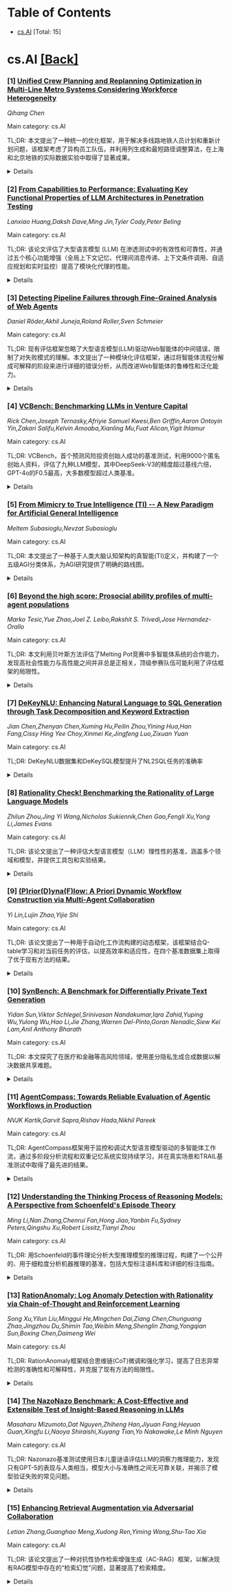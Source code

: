 <div id=toc></div>

# Table of Contents

- [cs.AI](#cs.AI) [Total: 15]


<div id='cs.AI'></div>

# cs.AI [[Back]](#toc)

### [1] [Unified Crew Planning and Replanning Optimization in Multi-Line Metro Systems Considering Workforce Heterogeneity](https://arxiv.org/abs/2509.14251)
*Qihang Chen*

Main category: cs.AI

TL;DR: 本文提出了一种统一的优化框架，用于解决多线路地铁人员计划和重新计划问题，该框架考虑了异构员工队伍，并利用列生成和最短路径调整算法，在上海和北京地铁的实际数据实验中取得了显著成果。


<details>
  <summary>Details</summary>
Motivation: 现有研究主要关注单线路地铁人员计划，缺乏跨线路协调和快速重规划机制，尤其在突发事件下效率低下。

Method: 提出了一种分层时空网络模型，并设计了高效的约束和公式，用于表示统一的乘务员行动空间，以及考虑员工异质资质和偏好的算法。

Result: 实验结果表明，该方法优于基准启发式算法，降低了成本，提高了任务完成率，尤其是在处理突发事件时效率更高。

Conclusion: 该研究强调了全局优化和跨线路协调在多线路地铁系统运行中的重要作用，为智能城市公共交通的高效可靠运行提供了见解。

Abstract: Metro crew planning is a key component of smart city development as it
directly impacts the operational efficiency and service reliability of public
transportation. With the rapid expansion of metro networks, effective
multi-line scheduling and emergency management have become essential for
large-scale seamless operations. However, current research focuses primarily on
individual metro lines,with insufficient attention on cross-line coordination
and rapid replanning during disruptions. Here, a unified optimization framework
is presented for multi-line metro crew planning and replanning with
heterogeneous workforce. Specifically, a hierarchical time-space network model
is proposed to represent the unified crew action space, and computationally
efficient constraints and formulations are derived for the crew's heterogeneous
qualifications and preferences. Solution algorithms based on column generation
and shortest path adjustment are further developed, utilizing the proposed
network model. Experiments with real data from Shanghai and Beijing Metro
demonstrate that the proposed methods outperform benchmark heuristics in both
cost reduction and task completion,and achieve notable efficiency gains by
incorporating cross-line operations, particularly for urgent tasks during
disruptions. This work highlights the role of global optimization and
cross-line coordination in multi-line metro system operations, providing
insights into the efficient and reliable functioning of public transportation
in smart cities.

</details>


### [2] [From Capabilities to Performance: Evaluating Key Functional Properties of LLM Architectures in Penetration Testing](https://arxiv.org/abs/2509.14289)
*Lanxiao Huang,Daksh Dave,Ming Jin,Tyler Cody,Peter Beling*

Main category: cs.AI

TL;DR: 该论文评估了大型语言模型 (LLM) 在渗透测试中的有效性和可靠性，并通过五个核心功能增强（全局上下文记忆、代理间消息传递、上下文条件调用、自适应规划和实时监控）提高了模块化代理的性能。


<details>
  <summary>Details</summary>
Motivation: 评估LLM在渗透测试各个阶段的有效性和可靠性，目前尚不清楚。

Method: 对多个基于LLM的代理（从单代理到模块化设计）进行了全面的评估，测量了其实际性能和反复出现的故障模式，并通过有针对性的增强来隔离五个核心功能的影响。

Result: 结果表明，虽然某些架构天生就具有这些属性的子集，但有针对性的增强大大提高了模块化代理的性能，尤其是在复杂、多步骤和实时渗透测试任务中。

Conclusion: 有针对性的增强，例如全局上下文记忆、代理间消息传递等，能显著提高基于LLM的渗透测试代理的性能。

Abstract: Large language models (LLMs) are increasingly used to automate or augment
penetration testing, but their effectiveness and reliability across attack
phases remain unclear. We present a comprehensive evaluation of multiple
LLM-based agents, from single-agent to modular designs, across realistic
penetration testing scenarios, measuring empirical performance and recurring
failure patterns. We also isolate the impact of five core functional
capabilities via targeted augmentations: Global Context Memory (GCM),
Inter-Agent Messaging (IAM), Context-Conditioned Invocation (CCI), Adaptive
Planning (AP), and Real-Time Monitoring (RTM). These interventions support,
respectively: (i) context coherence and retention, (ii) inter-component
coordination and state management, (iii) tool use accuracy and selective
execution, (iv) multi-step strategic planning, error detection, and recovery,
and (v) real-time dynamic responsiveness. Our results show that while some
architectures natively exhibit subsets of these properties, targeted
augmentations substantially improve modular agent performance, especially in
complex, multi-step, and real-time penetration testing tasks.

</details>


### [3] [Detecting Pipeline Failures through Fine-Grained Analysis of Web Agents](https://arxiv.org/abs/2509.14382)
*Daniel Röder,Akhil Juneja,Roland Roller,Sven Schmeier*

Main category: cs.AI

TL;DR: 现有评估框架忽略了大型语言模型(LLM)驱动Web智能体的中间错误，限制了对失败模式的理解。本文提出了一种模块化评估框架，通过将智能体流程分解成可解释的阶段来进行详细的错误分析，从而改进Web智能体的鲁棒性和泛化能力。


<details>
  <summary>Details</summary>
Motivation: 当前对LLM驱动Web智能体的评估主要关注整体成功率，忽略中间错误，这阻碍了对失败模式的深入理解和系统改进。

Method: 提出一个模块化评估框架，将智能体流程分解成可解释的阶段，以便进行详细的错误分析。以SeeAct框架和Mind2Web数据集为例进行案例研究。

Result: 该方法揭示了标准指标无法发现的实际缺陷，为构建更健壮和更通用的Web智能体铺平了道路。

Conclusion: 模块化评估框架有助于改进LLM驱动Web智能体的鲁棒性和泛化能力。

Abstract: Web agents powered by large language models (LLMs) can autonomously perform
complex, multistep tasks in dynamic web environments. However, current
evaluations mostly focus on the overall success while overlooking intermediate
errors. This limits insight into failure modes and hinders systematic
improvement. This work analyzes existing benchmarks and highlights the lack of
fine-grained diagnostic tools. To address this gap, we propose a modular
evaluation framework that decomposes agent pipelines into interpretable stages
for detailed error analysis. Using the SeeAct framework and the Mind2Web
dataset as a case study, we show how this approach reveals actionable
weaknesses missed by standard metrics - paving the way for more robust and
generalizable web agents.

</details>


### [4] [VCBench: Benchmarking LLMs in Venture Capital](https://arxiv.org/abs/2509.14448)
*Rick Chen,Joseph Ternasky,Afriyie Samuel Kwesi,Ben Griffin,Aaron Ontoyin Yin,Zakari Salifu,Kelvin Amoaba,Xianling Mu,Fuat Alican,Yigit Ihlamur*

Main category: cs.AI

TL;DR: VCBench，首个预测风险投资创始人成功的基准测试，利用9000个匿名创始人资料，评估了九种LLM模型，其中DeepSeek-V3的精度超过基线六倍，GPT-4o的F0.5最高，大多数模型超过人类基准。


<details>
  <summary>Details</summary>
Motivation: 现有基准测试加速了人工智能通用领域发展，但缺乏针对风险投资领域稀疏信号和不确定结果的基准。

Method: 构建VCBench数据集（9000个匿名创始人资料），并用其评估九种LLM模型的预测能力。

Result: DeepSeek-V3精度超过基线六倍，GPT-4o的F0.5最高，大多数模型超过人类基准。

Conclusion: VCBench为风险投资预测领域建立了可重复和保护隐私的AGI评估标准。

Abstract: Benchmarks such as SWE-bench and ARC-AGI demonstrate how shared datasets
accelerate progress toward artificial general intelligence (AGI). We introduce
VCBench, the first benchmark for predicting founder success in venture capital
(VC), a domain where signals are sparse, outcomes are uncertain, and even top
investors perform modestly. At inception, the market index achieves a precision
of 1.9%. Y Combinator outperforms the index by a factor of 1.7x, while tier-1
firms are 2.9x better. VCBench provides 9,000 anonymized founder profiles,
standardized to preserve predictive features while resisting identity leakage,
with adversarial tests showing more than 90% reduction in re-identification
risk. We evaluate nine state-of-the-art large language models (LLMs).
DeepSeek-V3 delivers over six times the baseline precision, GPT-4o achieves the
highest F0.5, and most models surpass human benchmarks. Designed as a public
and evolving resource available at vcbench.com, VCBench establishes a
community-driven standard for reproducible and privacy-preserving evaluation of
AGI in early-stage venture forecasting.

</details>


### [5] [From Mimicry to True Intelligence (TI) -- A New Paradigm for Artificial General Intelligence](https://arxiv.org/abs/2509.14474)
*Meltem Subasioglu,Nevzat Subasioglu*

Main category: cs.AI

TL;DR: 本文提出了一种基于人类大脑认知架构的真智能(TI)定义，并构建了一个五级AGI分类体系，为AGI研究提供了明确的路线图。


<details>
  <summary>Details</summary>
Motivation: 当前基于性能的AGI定义不足以指导研究，本文旨在提出一个基于认知机制的AGI定义。

Method: 通过借鉴人类大脑的结构和功能，定义了真智能的六个核心组成部分，并构建了一个五级AGI分类体系。

Result: 提出了一个新的真智能定义和一个五级AGI分类体系，为AGI研究提供了清晰的路径和发展里程碑。

Conclusion: 五级AGI在功能上与真智能等效，其区别仅在于哲学层面。

Abstract: The debate around Artificial General Intelligence (AGI) remains open due to
two fundamentally different goals: replicating human-like performance versus
replicating human-like cognitive processes. We argue that current
performance-based definitions are inadequate because they provide no clear,
mechanism-focused roadmap for research, and they fail to properly define the
qualitative nature of genuine intelligence. Drawing inspiration from the human
brain, we propose a new paradigm that shifts the focus from external mimicry to
the development of foundational cognitive architectures. We define True
Intelligence (TI) as a system characterized by six core components: embodied
sensory fusion, core directives, dynamic schemata creation, a
highly-interconnected multi-expert architecture, an orchestration layer, and
lastly, the unmeasurable quality of Interconnectedness, which we hypothesize
results in consciousness and a subjective experience. We propose a practical,
five-level taxonomy of AGI based on the number of the first five measurable
components a system exhibits. This framework provides a clear path forward with
developmental milestones that directly address the challenge of building
genuinely intelligent systems. We contend that once a system achieves Level-5
AGI by implementing all five measurable components, the difference between it
and TI remains as a purely philosophical debate. For practical purposes - and
given theories indicate consciousness is an emergent byproduct of integrated,
higher-order cognition - we conclude that a fifth-level AGI is functionally and
practically equivalent to TI. This work synthesizes diverse insights from
analytical psychology, schema theory, metacognition, modern brain architectures
and latest works in AI to provide the first holistic, mechanism-based
definition of AGI that offers a clear and actionable path for the research
community.

</details>


### [6] [Beyond the high score: Prosocial ability profiles of multi-agent populations](https://arxiv.org/abs/2509.14485)
*Marko Tesic,Yue Zhao,Joel Z. Leibo,Rakshit S. Trivedi,Jose Hernandez-Orallo*

Main category: cs.AI

TL;DR: 本文利用贝叶斯方法评估了Melting Pot竞赛中多智能体系统的合作能力，发现高社会性能力与高性能之间并非总是正相关，顶级参赛队伍可能利用了评估框架的局限性。


<details>
  <summary>Details</summary>
Motivation: 评估AI智能体的社会能力需要复杂的竞争与合作环境，而Melting Pot竞赛旨在评估AI系统的合作能力。

Method: 采用贝叶斯方法（Measurement Layouts）推断多智能体系统在Melting Pot竞赛中的能力特征。

Result: 高社会性能力与高性能并非总是正相关；顶级参赛队伍可能针对无需合作的场景进行了优化，利用了评估框架的局限性。

Conclusion: Measurement Layouts方法具有较强的预测准确性和可操作性，有助于更透明、更普遍地评估复杂社会环境下的AI系统。建议改进合作需求的标注，并考虑不同测试环境引入的偏差。

Abstract: The development and evaluation of social capabilities in AI agents require
complex environments where competitive and cooperative behaviours naturally
emerge. While game-theoretic properties can explain why certain teams or agent
populations outperform others, more abstract behaviours, such as convention
following, are harder to control in training and evaluation settings. The
Melting Pot contest is a social AI evaluation suite designed to assess the
cooperation capabilities of AI systems. In this paper, we apply a Bayesian
approach known as Measurement Layouts to infer the capability profiles of
multi-agent systems in the Melting Pot contest. We show that these capability
profiles not only predict future performance within the Melting Pot suite but
also reveal the underlying prosocial abilities of agents. Our analysis
indicates that while higher prosocial capabilities sometimes correlate with
better performance, this is not a universal trend-some lower-scoring agents
exhibit stronger cooperation abilities. Furthermore, we find that
top-performing contest submissions are more likely to achieve high scores in
scenarios where prosocial capabilities are not required. These findings,
together with reports that the contest winner used a hard-coded solution
tailored to specific environments, suggest that at least one top-performing
team may have optimised for conditions where cooperation was not necessary,
potentially exploiting limitations in the evaluation framework. We provide
recommendations for improving the annotation of cooperation demands and propose
future research directions to account for biases introduced by different
testing environments. Our results demonstrate that Measurement Layouts offer
both strong predictive accuracy and actionable insights, contributing to a more
transparent and generalisable approach to evaluating AI systems in complex
social settings.

</details>


### [7] [DeKeyNLU: Enhancing Natural Language to SQL Generation through Task Decomposition and Keyword Extraction](https://arxiv.org/abs/2509.14507)
*Jian Chen,Zhenyan Chen,Xuming Hu,Peilin Zhou,Yining Hua,Han Fang,Cissy Hing Yee Choy,Xinmei Ke,Jingfeng Luo,Zixuan Yuan*

Main category: cs.AI

TL;DR: DeKeyNLU数据集和DeKeySQL模型提升了NL2SQL任务的准确率


<details>
  <summary>Details</summary>
Motivation: 现有的NL2SQL模型在任务分解和关键词提取方面存在不足，导致SQL生成错误率较高

Method: 构建DeKeyNLU数据集，并基于RAG框架提出DeKeySQL模型，包含三个模块：用户问题理解、实体检索和SQL生成

Result: 在BIRD和Spider数据集上取得了显著的性能提升(BIRD: 62.31% -> 69.10%, Spider: 84.2% -> 88.7%)

Conclusion: DeKeyNLU和DeKeySQL有效地改进了NL2SQL任务的准确性

Abstract: Natural Language to SQL (NL2SQL) provides a new model-centric paradigm that
simplifies database access for non-technical users by converting natural
language queries into SQL commands. Recent advancements, particularly those
integrating Retrieval-Augmented Generation (RAG) and Chain-of-Thought (CoT)
reasoning, have made significant strides in enhancing NL2SQL performance.
However, challenges such as inaccurate task decomposition and keyword
extraction by LLMs remain major bottlenecks, often leading to errors in SQL
generation. While existing datasets aim to mitigate these issues by fine-tuning
models, they struggle with over-fragmentation of tasks and lack of
domain-specific keyword annotations, limiting their effectiveness. To address
these limitations, we present DeKeyNLU, a novel dataset which contains 1,500
meticulously annotated QA pairs aimed at refining task decomposition and
enhancing keyword extraction precision for the RAG pipeline. Fine-tuned with
DeKeyNLU, we propose DeKeySQL, a RAG-based NL2SQL pipeline that employs three
distinct modules for user question understanding, entity retrieval, and
generation to improve SQL generation accuracy. We benchmarked multiple model
configurations within DeKeySQL RAG pipeline. Experimental results demonstrate
that fine-tuning with DeKeyNLU significantly improves SQL generation accuracy
on both BIRD (62.31% to 69.10%) and Spider (84.2% to 88.7%) dev datasets.

</details>


### [8] [Rationality Check! Benchmarking the Rationality of Large Language Models](https://arxiv.org/abs/2509.14546)
*Zhilun Zhou,Jing Yi Wang,Nicholas Sukiennik,Chen Gao,Fengli Xu,Yong Li,James Evans*

Main category: cs.AI

TL;DR: 该论文提出了一种评估大型语言模型（LLM）理性性的基准，涵盖多个领域和模型，并提供工具包和实验结果。


<details>
  <summary>Details</summary>
Motivation: LLM展现出类人的能力，引发了其是否具有理性行为的担忧，该基准旨在评估LLM的理性程度。

Method: 构建了一个易于使用的工具包，进行了广泛的实验，评估LLM在不同领域的理性程度。

Result: 对LLM的理性能力进行了评估，并分析了其与理想化人类理性的差距。

Conclusion: 该基准可作为开发人员和用户评估LLM理性性的基础工具。

Abstract: Large language models (LLMs), a recent advance in deep learning and machine
intelligence, have manifested astonishing capacities, now considered among the
most promising for artificial general intelligence. With human-like
capabilities, LLMs have been used to simulate humans and serve as AI assistants
across many applications. As a result, great concern has arisen about whether
and under what circumstances LLMs think and behave like real human agents.
Rationality is among the most important concepts in assessing human behavior,
both in thinking (i.e., theoretical rationality) and in taking action (i.e.,
practical rationality). In this work, we propose the first benchmark for
evaluating the omnibus rationality of LLMs, covering a wide range of domains
and LLMs. The benchmark includes an easy-to-use toolkit, extensive experimental
results, and analysis that illuminates where LLMs converge and diverge from
idealized human rationality. We believe the benchmark can serve as a
foundational tool for both developers and users of LLMs.

</details>


### [9] [(P)rior(D)yna(F)low: A Priori Dynamic Workflow Construction via Multi-Agent Collaboration](https://arxiv.org/abs/2509.14547)
*Yi Lin,Lujin Zhao,Yijie Shi*

Main category: cs.AI

TL;DR: 该论文提出了一种用于自动化工作流构建的动态框架，该框架结合Q-table学习和对当前任务的评估，以提高效率和适应性，在四个基准数据集上取得了优于现有方法的结果。


<details>
  <summary>Details</summary>
Motivation: 现有方法主要依赖历史经验构建工作流，效率和适应性有限，该论文旨在构建一个能灵活响应不同任务特点的框架。

Method: 该框架利用Q-table学习优化决策空间，并根据当前任务进展进行先验决策，选择合适的执行agent和工作流结构，同时包含冷启动初始化、提前停止和剪枝等机制。

Result: 在四个基准数据集上，该方法平均提升了4.05%，并且工作流构建和推理成本仅为现有方法的30.68%-48.31%。

Conclusion: 该论文提出的动态框架有效地提高了工作流构建的效率和适应性，并在实验中取得了显著效果。

Abstract: Recent studies have shown that carefully designed workflows coordinating
large language models(LLMs) significantly enhance task-solving capabilities
compared to using a single model. While an increasing number of works focus on
autonomous workflow construction, most existing approaches rely solely on
historical experience, leading to limitations in efficiency and adaptability.
We argue that while historical experience is valuable, workflow construction
should also flexibly respond to the unique characteristics of each task. To
this end, we propose an a priori dynamic framework for automated workflow
construction. Our framework first leverages Q-table learning to optimize the
decision space, guiding agent decisions and enabling effective use of
historical experience. At the same time, agents evaluate the current task
progress and make a priori decisions regarding the next executing agent,
allowing the system to proactively select the more suitable workflow structure
for each given task. Additionally, we incorporate mechanisms such as cold-start
initialization, early stopping, and pruning to further improve system
efficiency. Experimental evaluations on four benchmark datasets demonstrate the
feasibility and effectiveness of our approach. Compared to state-of-the-art
baselines, our method achieves an average improvement of 4.05%, while reducing
workflow construction and inference costs to only 30.68%-48.31% of those
required by existing methods.

</details>


### [10] [SynBench: A Benchmark for Differentially Private Text Generation](https://arxiv.org/abs/2509.14594)
*Yidan Sun,Viktor Schlegel,Srinivasan Nandakumar,Iqra Zahid,Yuping Wu,Yulong Wu,Hao Li,Jie Zhang,Warren Del-Pinto,Goran Nenadic,Siew Kei Lam,Anil Anthony Bharath*

Main category: cs.AI

TL;DR: 本文探究了在医疗和金融等高风险领域，使用差分隐私生成合成数据以解决数据共享难题。


<details>
  <summary>Details</summary>
Motivation: 现有数据匿名化方法不足，差分隐私提供了一种生成具有隐私保证的合成数据的替代方案。

Method: 构建了一个综合评估框架，基准测试了最先进的差分隐私文本生成方法和不同规模的LLM，并开发了一种针对合成文本的成员推理攻击方法。

Result: 研究发现，在差分隐私约束下生成高质量的特定领域合成数据仍然是一个挑战，并且使用公共数据集可能会使隐私保证失效。

Conclusion: 需要对生成式AI进行严格的隐私审计，并弥合开放领域和专业评估之间的差距，以确保其在隐私敏感领域的安全部署。

Abstract: Data-driven decision support in high-stakes domains like healthcare and
finance faces significant barriers to data sharing due to regulatory,
institutional, and privacy concerns. While recent generative AI models, such as
large language models, have shown impressive performance in open-domain tasks,
their adoption in sensitive environments remains limited by unpredictable
behaviors and insufficient privacy-preserving datasets for benchmarking.
Existing anonymization methods are often inadequate, especially for
unstructured text, as redaction and masking can still allow re-identification.
Differential Privacy (DP) offers a principled alternative, enabling the
generation of synthetic data with formal privacy assurances. In this work, we
address these challenges through three key contributions. First, we introduce a
comprehensive evaluation framework with standardized utility and fidelity
metrics, encompassing nine curated datasets that capture domain-specific
complexities such as technical jargon, long-context dependencies, and
specialized document structures. Second, we conduct a large-scale empirical
study benchmarking state-of-the-art DP text generation methods and LLMs of
varying sizes and different fine-tuning strategies, revealing that high-quality
domain-specific synthetic data generation under DP constraints remains an
unsolved challenge, with performance degrading as domain complexity increases.
Third, we develop a membership inference attack (MIA) methodology tailored for
synthetic text, providing first empirical evidence that the use of public
datasets - potentially present in pre-training corpora - can invalidate claimed
privacy guarantees. Our findings underscore the urgent need for rigorous
privacy auditing and highlight persistent gaps between open-domain and
specialist evaluations, informing responsible deployment of generative AI in
privacy-sensitive, high-stakes settings.

</details>


### [11] [AgentCompass: Towards Reliable Evaluation of Agentic Workflows in Production](https://arxiv.org/abs/2509.14647)
*NVJK Kartik,Garvit Sapra,Rishav Hada,Nikhil Pareek*

Main category: cs.AI

TL;DR: AgentCompass框架用于监控和调试大型语言模型驱动的多智能体工作流，通过多阶段分析流程和双重记忆系统实现持续学习，并在真实场景和TRAIL基准测试中取得了最先进的结果。


<details>
  <summary>Details</summary>
Motivation: 当前评估方法无法捕捉大型语言模型驱动的多智能体工作流中错误、涌现行为和系统性故障的风险。

Method: AgentCompass框架通过错误识别和分类、主题聚类、定量评分和战略总结等多阶段分析流程，结合情景记忆和语义记忆的双重记忆系统实现持续学习。

Result: 在真实场景部署和TRAIL基准测试中取得了最先进的结果，发现了人工标注中遗漏的关键问题。

Conclusion: AgentCompass是一个强大的、以开发者为中心的工具，能够可靠地监控和改进生产环境中的多智能体系统。

Abstract: With the growing adoption of Large Language Models (LLMs) in automating
complex, multi-agent workflows, organizations face mounting risks from errors,
emergent behaviors, and systemic failures that current evaluation methods fail
to capture. We present AgentCompass, the first evaluation framework designed
specifically for post-deployment monitoring and debugging of agentic workflows.
AgentCompass models the reasoning process of expert debuggers through a
structured, multi-stage analytical pipeline: error identification and
categorization, thematic clustering, quantitative scoring, and strategic
summarization. The framework is further enhanced with a dual memory
system-episodic and semantic-that enables continual learning across executions.
Through collaborations with design partners, we demonstrate the framework's
practical utility on real-world deployments, before establishing its efficacy
against the publicly available TRAIL benchmark. AgentCompass achieves
state-of-the-art results on key metrics, while uncovering critical issues
missed in human annotations, underscoring its role as a robust,
developer-centric tool for reliable monitoring and improvement of agentic
systems in production.

</details>


### [12] [Understanding the Thinking Process of Reasoning Models: A Perspective from Schoenfeld's Episode Theory](https://arxiv.org/abs/2509.14662)
*Ming Li,Nan Zhang,Chenrui Fan,Hong Jiao,Yanbin Fu,Sydney Peters,Qingshu Xu,Robert Lissitz,Tianyi Zhou*

Main category: cs.AI

TL;DR: 用Schoenfeld的事件理论分析大型推理模型的推理过程，构建了一个公开的、用于细粒度分析机器推理的基准，包括大型标注语料库和详细的标注指南。


<details>
  <summary>Details</summary>
Motivation: 缺乏理解大型推理模型推理结构的原理框架。

Method: 应用Schoenfeld的事件理论，对模型生成的数学问题解答中的句子和段落进行标注分析，使用七个认知标签（例如，计划、执行、验证）。

Result: 构建了首个公开的、用于细粒度分析机器推理的基准，包括大型标注语料库和详细的标注指南。发现了大型推理模型推理中的独特模式，例如认知状态之间的转换动态。

Conclusion: 该框架为解释大型推理模型认知提供了理论基础，并为未来构建更可控、更透明的推理系统奠定了基础。

Abstract: While Large Reasoning Models (LRMs) generate extensive chain-of-thought
reasoning, we lack a principled framework for understanding how these thoughts
are structured. In this paper, we introduce a novel approach by applying
Schoenfeld's Episode Theory, a classic cognitive framework for human
mathematical problem-solving, to analyze the reasoning traces of LRMs. We
annotated thousands of sentences and paragraphs from model-generated solutions
to math problems using seven cognitive labels (e.g., Plan, Implement, Verify).
The result is the first publicly available benchmark for the fine-grained
analysis of machine reasoning, including a large annotated corpus and detailed
annotation guidebooks. Our preliminary analysis reveals distinct patterns in
LRM reasoning, such as the transition dynamics between cognitive states. This
framework provides a theoretically grounded methodology for interpreting LRM
cognition and enables future work on more controllable and transparent
reasoning systems.

</details>


### [13] [RationAnomaly: Log Anomaly Detection with Rationality via Chain-of-Thought and Reinforcement Learning](https://arxiv.org/abs/2509.14693)
*Song Xu,Yilun Liu,Minggui He,Mingchen Dai,Ziang Chen,Chunguang Zhao,Jingzhou Du,Shimin Tao,Weibin Meng,Shenglin Zhang,Yongqian Sun,Boxing Chen,Daimeng Wei*

Main category: cs.AI

TL;DR: RationAnomaly框架结合思维链(CoT)微调和强化学习，提高了日志异常检测的准确性和可解释性，并克服了现有方法的局限性。


<details>
  <summary>Details</summary>
Motivation: 现有日志异常检测方法缺乏可解释性和泛化能力，或存在不可靠和事实错误的问题。

Method: 该方法首先使用高质量数据集和CoT指导的监督微调，然后通过强化学习和多方面奖励函数优化准确性和逻辑一致性，减少幻觉。

Result: RationAnomaly在关键基准测试中取得了优越的F1分数，并提供透明的步骤式分析输出。

Conclusion: RationAnomaly框架有效提高了日志异常检测的性能和可解释性，相关代码和数据集已公开发布。

Abstract: Logs constitute a form of evidence signaling the operational status of
software systems. Automated log anomaly detection is crucial for ensuring the
reliability of modern software systems. However, existing approaches face
significant limitations: traditional deep learning models lack interpretability
and generalization, while methods leveraging Large Language Models are often
hindered by unreliability and factual inaccuracies. To address these issues, we
propose RationAnomaly, a novel framework that enhances log anomaly detection by
synergizing Chain-of-Thought (CoT) fine-tuning with reinforcement learning. Our
approach first instills expert-like reasoning patterns using CoT-guided
supervised fine-tuning, grounded in a high-quality dataset corrected through a
rigorous expert-driven process. Subsequently, a reinforcement learning phase
with a multi-faceted reward function optimizes for accuracy and logical
consistency, effectively mitigating hallucinations. Experimentally,
RationAnomaly outperforms state-of-the-art baselines, achieving superior
F1-scores on key benchmarks while providing transparent, step-by-step
analytical outputs. We have released the corresponding resources, including
code and datasets.

</details>


### [14] [The NazoNazo Benchmark: A Cost-Effective and Extensible Test of Insight-Based Reasoning in LLMs](https://arxiv.org/abs/2509.14704)
*Masaharu Mizumoto,Dat Nguyen,Zhiheng Han,Jiyuan Fang,Heyuan Guan,Xingfu Li,Naoya Shiraishi,Xuyang Tian,Yo Nakawake,Le Minh Nguyen*

Main category: cs.AI

TL;DR: Nazonazo基准测试使用日本儿童谜语评估LLM的洞察力推理能力，发现只有GPT-5的表现与人类相当，模型大小与准确性之间无可靠关联，并揭示了模型验证失败的常见问题。


<details>
  <summary>Details</summary>
Motivation: 现有的LLM评估基准存在饱和和污染问题，导致对评估结果的信心不足。

Method: 构建Nazonazo基准测试，使用日本儿童谜语评估38个前沿模型和126个成年人的洞察力推理能力，并分析模型的思考过程。

Result: 只有GPT-5的表现与人类相当（52.9%的平均准确率），推理模型显著优于非推理模型，模型大小与准确性之间无可靠关联，发现模型常出现验证失败：产生正确答案却未选择。

Conclusion: Nazonazo基准测试提供了一种经济高效、可扩展且易于更新的基准测试格式，解决了当前的评估危机，并指出了模型的元认知弱点，为未来的控制和校准方法提供了明确的目标。

Abstract: Benchmark saturation and contamination undermine confidence in LLM
evaluation. We present Nazonazo, a cost-effective and extensible benchmark
built from Japanese children's riddles to test insight-based reasoning. Items
are short (mostly one sentence), require no specialized domain knowledge, and
can be generated at scale, enabling rapid refresh of blind sets when leakage is
suspected. We evaluate 38 frontier models and 126 adults on 120 riddles. No
model except for GPT-5 is comparable to human performance, which achieves a
52.9% mean accuracy. Model comparison on extended 201 items shows that
reasoning models significantly outperform non-reasoning peers, while model size
shows no reliable association with accuracy. Beyond aggregate accuracy, an
informal candidate-tracking analysis of thought logs reveals many cases of
verification failure: models often produce the correct solution among
intermediate candidates yet fail to select it as the final answer, which we
illustrate with representative examples observed in multiple models. Nazonazo
thus offers a cost-effective, scalable, and easily renewable benchmark format
that addresses the current evaluation crisis while also suggesting a recurrent
meta-cognitive weakness, providing clear targets for future control and
calibration methods.

</details>


### [15] [Enhancing Retrieval Augmentation via Adversarial Collaboration](https://arxiv.org/abs/2509.14750)
*Letian Zhang,Guanghao Meng,Xudong Ren,Yiming Wang,Shu-Tao Xia*

Main category: cs.AI

TL;DR: 该论文提出了一种对抗性协作检索增强生成（AC-RAG）框架，以解决现有RAG模型中存在的“检索幻觉”问题，显著提高了检索精度。


<details>
  <summary>Details</summary>
Motivation: 现有RAG模型容易出现“检索幻觉”，即模型无法识别和处理低质量检索文档，影响性能。

Method: 提出AC-RAG框架，包含一个通用的检测器和一个领域相关的解决器，两者在协调者的引导下进行对抗性协作，迭代式地改进知识检索。

Result: 实验表明，AC-RAG显著提高了检索精度，优于现有最先进的RAG方法。

Conclusion: AC-RAG框架有效解决了RAG模型的“检索幻觉”问题，为领域特定LLM的构建提供了新的思路。

Abstract: Retrieval-augmented Generation (RAG) is a prevalent approach for
domain-specific LLMs, yet it is often plagued by "Retrieval Hallucinations"--a
phenomenon where fine-tuned models fail to recognize and act upon poor-quality
retrieved documents, thus undermining performance. To address this, we propose
the Adversarial Collaboration RAG (AC-RAG) framework. AC-RAG employs two
heterogeneous agents: a generalist Detector that identifies knowledge gaps, and
a domain-specialized Resolver that provides precise solutions. Guided by a
moderator, these agents engage in an adversarial collaboration, where the
Detector's persistent questioning challenges the Resolver's expertise. This
dynamic process allows for iterative problem dissection and refined knowledge
retrieval. Extensive experiments show that AC-RAG significantly improves
retrieval accuracy and outperforms state-of-the-art RAG methods across various
vertical domains.

</details>
